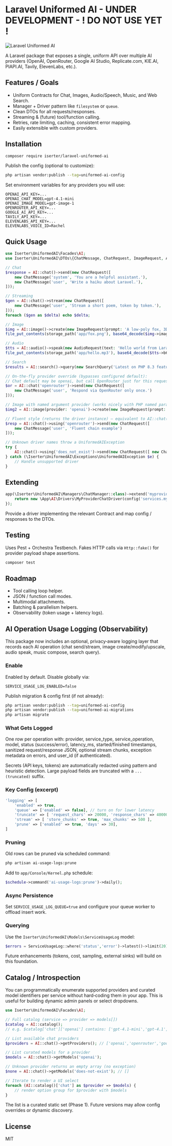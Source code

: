 # Laravel Uniformed AI - UNDER DEVELOPMENT - ! DO NOT USE YET ! 
![Laravel Uniformed AI](iserter-laravel-uniformed-ai.png)

A Laravel package that exposes a single, uniform API over multiple AI providers (OpenAI, OpenRouter, Google AI Studio, Replicate.com, KIE.AI, PIAPI.AI, Tavily, ElevenLabs, etc.).


## Features / Goals

- Uniform Contracts for Chat, Images, Audio/Speech, Music, and Web Search.
- Manager + Driver pattern like `filesystem` or `queue`.
- Clean DTOs for all requests/responses.
- Streaming & (future) tool/function calling.
- Retries, rate limiting, caching, consistent error mapping.
- Easily extensible with custom providers.

## Installation

```bash
composer require iserter/laravel-uniformed-ai
```

Publish the config (optional to customize):

```bash
php artisan vendor:publish --tag=uniformed-ai-config
```

Set environment variables for any providers you will use:

```dotenv
OPENAI_API_KEY=...
OPENAI_CHAT_MODEL=gpt-4.1-mini
OPENAI_IMAGE_MODEL=gpt-image-1
OPENROUTER_API_KEY=...
GOOGLE_AI_API_KEY=...
TAVILY_API_KEY=...
ELEVENLABS_API_KEY=...
ELEVENLABS_VOICE_ID=Rachel
```

## Quick Usage

```php
use Iserter\UniformedAI\Facades\AI;
use Iserter\UniformedAI\DTOs\{ChatMessage, ChatRequest, ImageRequest, AudioRequest, SearchQuery};

// Chat
$response = AI::chat()->send(new ChatRequest([
    new ChatMessage('system', 'You are a helpful assistant.'),
    new ChatMessage('user', 'Write a haiku about Laravel.'),
]));

// Streaming
$gen = AI::chat()->stream(new ChatRequest([
    new ChatMessage('user', 'Stream a short poem, token by token.'),
]));
foreach ($gen as $delta) echo $delta;

// Image
$img = AI::image()->create(new ImageRequest(prompt: 'A low-poly fox, 3D, studio light', size: '1024x1024'));
file_put_contents(storage_path('app/fox.png'), base64_decode($img->images[0]['b64']));

// Audio
$tts = AI::audio()->speak(new AudioRequest(text: 'Hello world from Laravel.', voice: 'Rachel', format: 'mp3'));
file_put_contents(storage_path('app/hello.mp3'), base64_decode($tts->b64Audio));

// Search
$results = AI::search()->query(new SearchQuery('Latest on PHP 8.3 features', maxResults: 5));

// On-the-fly provider override (bypasses configured default):
// Chat default may be openai, but call OpenRouter just for this request
$or = AI::chat('openrouter')->send(new ChatRequest([
    new ChatMessage('user', 'Respond via OpenRouter only once.')
]));

// Image with named argument provider (works nicely with PHP named params)
$img2 = AI::image(provider: 'openai')->create(new ImageRequest(prompt: 'A serene lake at dawn'));

// Fluent style (returns the driver instance) – equivalent to AI::chat('openrouter')
$resp = AI::chat()->using('openrouter')->send(new ChatRequest([
    new ChatMessage('user', 'Fluent chain example')
]));

// Unknown driver names throw a UniformedAIException
try {
    AI::chat()->using('does_not_exist')->send(new ChatRequest([ new ChatMessage('user', 'hi') ]));
} catch (\Iserter\UniformedAI\Exceptions\UniformedAIException $e) {
    // Handle unsupported driver
}
```

## Extending

```php
app(\Iserter\UniformedAI\Managers\ChatManager::class)->extend('myprovider', function($app) {
    return new \App\AI\Drivers\MyProviderChatDriver(config('services.myprovider'));
});
```

Provide a driver implementing the relevant Contract and map config / responses to the DTOs.

## Testing

Uses Pest + Orchestra Testbench. Fakes HTTP calls via `Http::fake()` for provider payload shape assertions.

```bash
composer test
```

## Roadmap

- Tool calling loop helper.
- JSON / function call modes.
- Multimodal attachments.
- Batching & parallelism helpers.
- Observability (token usage + latency logs).

## AI Operation Usage Logging (Observability)

This package now includes an optional, privacy‑aware logging layer that records each AI operation (chat send/stream, image create/modify/upscale, audio speak, music compose, search query).

### Enable
Enabled by default. Disable globally via:
```env
SERVICE_USAGE_LOG_ENABLED=false
```

Publish migration & config first (if not already):
```bash
php artisan vendor:publish --tag=uniformed-ai-config
php artisan vendor:publish --tag=uniformed-ai-migrations
php artisan migrate
```

### What Gets Logged
One row per operation with: provider, service_type, service_operation, model, status (success/error), latency_ms, started/finished timestamps, sanitized request/response JSON, optional stream chunks, exception metadata on errors, and user_id (if authenticated).

Secrets (API keys, tokens) are automatically redacted using pattern and heuristic detection. Large payload fields are truncated with a `...(truncated)` suffix.

### Key Config (excerpt)
```php
'logging' => [
    'enabled' => true,
    'queue' => ['enabled' => false], // turn on for lower latency
    'truncate' => [ 'request_chars' => 20000, 'response_chars' => 40000, 'chunk_chars' => 2000 ],
    'stream' => [ 'store_chunks' => true, 'max_chunks' => 500 ],
    'prune' => ['enabled' => true, 'days' => 30],
]
```

### Pruning
Old rows can be pruned via scheduled command:
```bash
php artisan ai-usage-logs:prune
```
Add to `app/Console/Kernel.php` schedule:
```php
$schedule->command('ai-usage-logs:prune')->daily();
```

### Async Persistence
Set `SERVICE_USAGE_LOG_QUEUE=true` and configure your queue worker to offload insert work.

### Querying
Use the `Iserter\UniformedAI\Models\ServiceUsageLog` model:
```php
$errors = ServiceUsageLog::where('status','error')->latest()->limit(20)->get();
```

Future enhancements (tokens, cost, sampling, external sinks) will build on this foundation.

## Catalog / Introspection

You can programmatically enumerate supported providers and curated model identifiers per service without hard‑coding them in your app. This is useful for building dynamic admin panels or select dropdowns.

```php
use Iserter\UniformedAI\Facades\AI;

// Full catalog (service => provider => models[])
$catalog = AI::catalog();
// e.g. $catalog['chat']['openai'] contains: ['gpt-4.1-mini','gpt-4.1','gpt-4o-mini','o3-mini']

// List available chat providers
$providers = AI::chat()->getProviders(); // ['openai','openrouter','google','kie','piapi']

// List curated models for a provider
$models = AI::chat()->getModels('openai');

// Unknown provider returns an empty array (no exception)
$none = AI::chat()->getModels('does-not-exist'); // []

// Iterate to render a UI select
foreach (AI::catalog()['chat'] as $provider => $models) {
    // render option group for $provider with $models
}
```

The list is a curated static set (Phase 1). Future versions may allow config overrides or dynamic discovery.

## License

MIT
